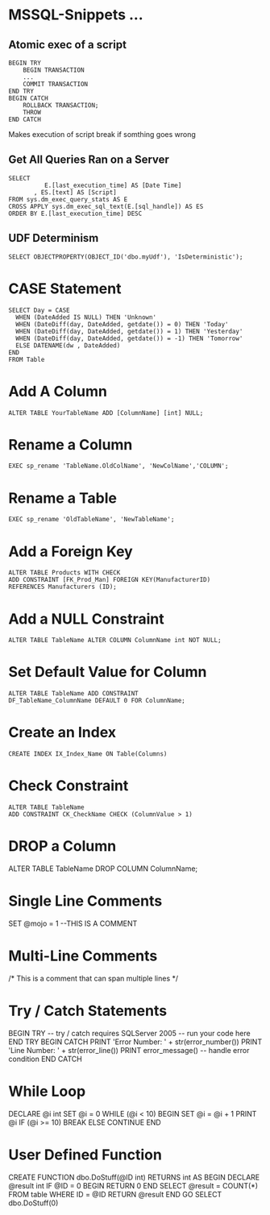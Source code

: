 MSSQL-Snippets ... 
==============

Atomic exec of a script
-----------------------

```
BEGIN TRY
    BEGIN TRANSACTION
    ...
    COMMIT TRANSACTION
END TRY
BEGIN CATCH
    ROLLBACK TRANSACTION;
    THROW
END CATCH
```

Makes execution of script break if somthing goes wrong

Get All Queries Ran on a Server
-------------------------------

```
SELECT 
          E.[last_execution_time] AS [Date Time]
       , ES.[text] AS [Script] 
FROM sys.dm_exec_query_stats AS E
CROSS APPLY sys.dm_exec_sql_text(E.[sql_handle]) AS ES
ORDER BY E.[last_execution_time] DESC
```

UDF Determinism
---------------

```
SELECT OBJECTPROPERTY(OBJECT_ID('dbo.myUdf'), 'IsDeterministic');
```
  
CASE Statement
==============

```
SELECT Day = CASE 
  WHEN (DateAdded IS NULL) THEN 'Unknown'
  WHEN (DateDiff(day, DateAdded, getdate()) = 0) THEN 'Today'
  WHEN (DateDiff(day, DateAdded, getdate()) = 1) THEN 'Yesterday'
  WHEN (DateDiff(day, DateAdded, getdate()) = -1) THEN 'Tomorrow'
  ELSE DATENAME(dw , DateAdded) 
END
FROM Table
```

Add A Column
==============

```
ALTER TABLE YourTableName ADD [ColumnName] [int] NULL;
```

Rename a Column
==============

```
EXEC sp_rename 'TableName.OldColName', 'NewColName','COLUMN';
```

Rename a Table
==============

```
EXEC sp_rename 'OldTableName', 'NewTableName';
```


Add a Foreign Key
==============

```
ALTER TABLE Products WITH CHECK 
ADD CONSTRAINT [FK_Prod_Man] FOREIGN KEY(ManufacturerID)
REFERENCES Manufacturers (ID);
```

Add a NULL Constraint
==============

```
ALTER TABLE TableName ALTER COLUMN ColumnName int NOT NULL;
```

Set Default Value for Column
==============

```
ALTER TABLE TableName ADD CONSTRAINT 
DF_TableName_ColumnName DEFAULT 0 FOR ColumnName;
```

Create an Index
==============

```
CREATE INDEX IX_Index_Name ON Table(Columns)
```

Check Constraint
==============

```
ALTER TABLE TableName
ADD CONSTRAINT CK_CheckName CHECK (ColumnValue > 1)
```

DROP a Column
==============
ALTER TABLE TableName DROP COLUMN ColumnName;

Single Line Comments
==============
SET @mojo = 1 --THIS IS A COMMENT

Multi-Line Comments
==============
/* This is a comment
	that can span
	multiple lines
*/

Try / Catch Statements
==============
BEGIN TRY
	-- try / catch requires SQLServer 2005 
	-- run your code here
END TRY
BEGIN CATCH
	PRINT 'Error Number: ' + str(error_number()) 
	PRINT 'Line Number: ' + str(error_line())
	PRINT error_message()
	-- handle error condition
END CATCH

While Loop
==============
DECLARE @i int
SET @i = 0
WHILE (@i < 10)
BEGIN
	SET @i = @i + 1
	PRINT @i
	IF (@i >= 10)
		BREAK
	ELSE
		CONTINUE
END


User Defined Function
==============
CREATE FUNCTION dbo.DoStuff(@ID int)
RETURNS int
AS
BEGIN
  DECLARE @result int
  IF @ID = 0
	BEGIN
		RETURN 0
	END
  SELECT @result = COUNT(*) 
  FROM table WHERE ID = @ID
  RETURN @result
END
GO
SELECT dbo.DoStuff(0)
